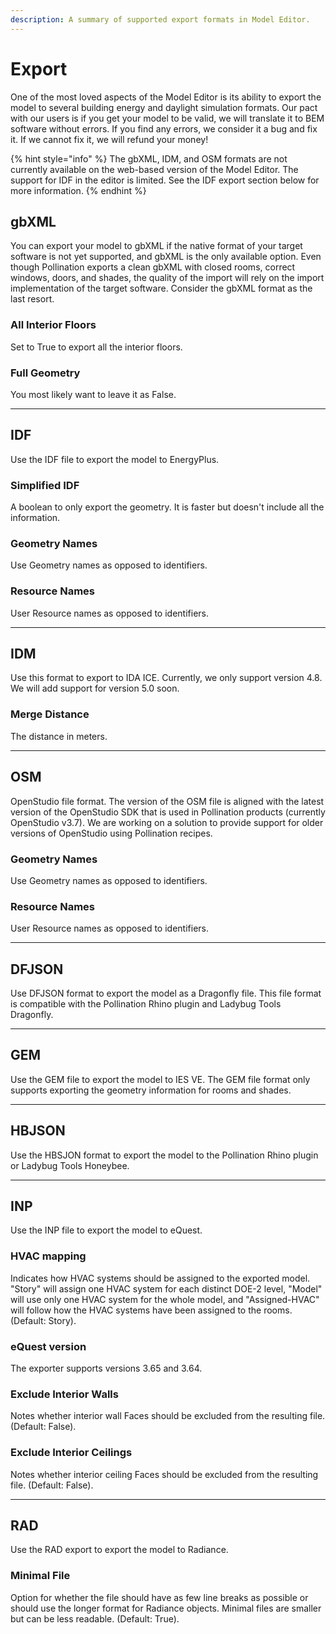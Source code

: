 ```yaml
---
description: A summary of supported export formats in Model Editor.
---
```


# Export

One of the most loved aspects of the Model Editor is its ability to export the model to several building energy and daylight simulation formats. Our pact with our users is if you get your model to be valid, we will translate it to BEM software without errors. If you find any errors, we consider it a bug and fix it. If we cannot fix it, we will refund your money!

{% hint style="info" %}
The gbXML, IDM, and OSM formats are not currently available on the web-based version of the Model Editor. The support for IDF in the editor is limited. See the IDF export section below for more information.
{% endhint %}

## gbXML

You can export your model to gbXML if the native format of your target software is not yet supported, and gbXML is the only available option. Even though Pollination exports a clean gbXML with closed rooms, correct windows, doors, and shades, the quality of the import will rely on the import implementation of the target software. Consider the gbXML format as the last resort.

### All Interior Floors

Set to True to export all the interior floors.

### Full Geometry

You most likely want to leave it as False.

***

## IDF

Use the IDF file to export the model to EnergyPlus.

### Simplified IDF

A boolean to only export the geometry. It is faster but doesn't include all the information.

### Geometry Names

Use Geometry names as opposed to identifiers.

### Resource Names

User Resource names as opposed to identifiers.

***

## IDM

Use this format to export to IDA ICE. Currently, we only support version 4.8. We will add support for version 5.0 soon.

### Merge Distance

The distance in meters.

***

## OSM

OpenStudio file format. The version of the OSM file is aligned with the latest version of the OpenStudio SDK that is used in Pollination products (currently OpenStudio v3.7). We are working on a solution to provide support for older versions of OpenStudio using Pollination recipes.

### Geometry Names

Use Geometry names as opposed to identifiers.

### Resource Names

User Resource names as opposed to identifiers.

***

## DFJSON

Use DFJSON format to export the model as a Dragonfly file. This file format is compatible with the Pollination Rhino plugin and Ladybug Tools Dragonfly.

***

## GEM

Use the GEM file to export the model to IES VE. The GEM file format only supports exporting the geometry information for rooms and shades.

***

## HBJSON

Use the HBSJON format to export the model to the Pollination Rhino plugin or Ladybug Tools Honeybee.

***

## INP

Use the INP file to export the model to eQuest.

### **HVAC mapping**

Indicates how HVAC systems should be assigned to the exported model. "Story" will assign one HVAC system for each distinct DOE-2 level, "Model" will use only one HVAC system for the whole model, and "Assigned-HVAC" will follow how the HVAC systems have been assigned to the rooms. (Default: Story).

### **eQuest version**

The exporter supports versions 3.65 and 3.64.

### **Exclude Interior Walls**

Notes whether interior wall Faces should be excluded from the resulting file. (Default: False).

### **Exclude Interior Ceilings**

Notes whether interior ceiling Faces should be excluded from the resulting file. (Default: False).

***

## RAD

Use the RAD export to export the model to Radiance.

### M**inimal File**

Option for whether the file should have as few line breaks as possible or should use the longer format for Radiance objects. Minimal files are smaller but can be less readable. (Default: True).

